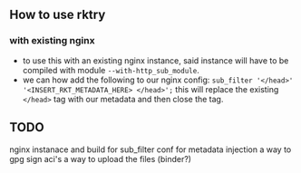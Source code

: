 ## How to use rktry

### with existing nginx
- to use this with an existing nginx instance, said instance will have to be
  compiled with module `--with-http_sub_module`.
- we can how add the following to our nginx config:
  `sub_filter '</head>' '<INSERT_RKT_METADATA_HERE> </head>';`
  this will replace the existing `</head>` tag with our metadata and then close
  the tag.

## TODO
nginx instanace and build for sub_filter
conf for metadata injection
a way to gpg sign aci's
a way to upload the files (binder?)
